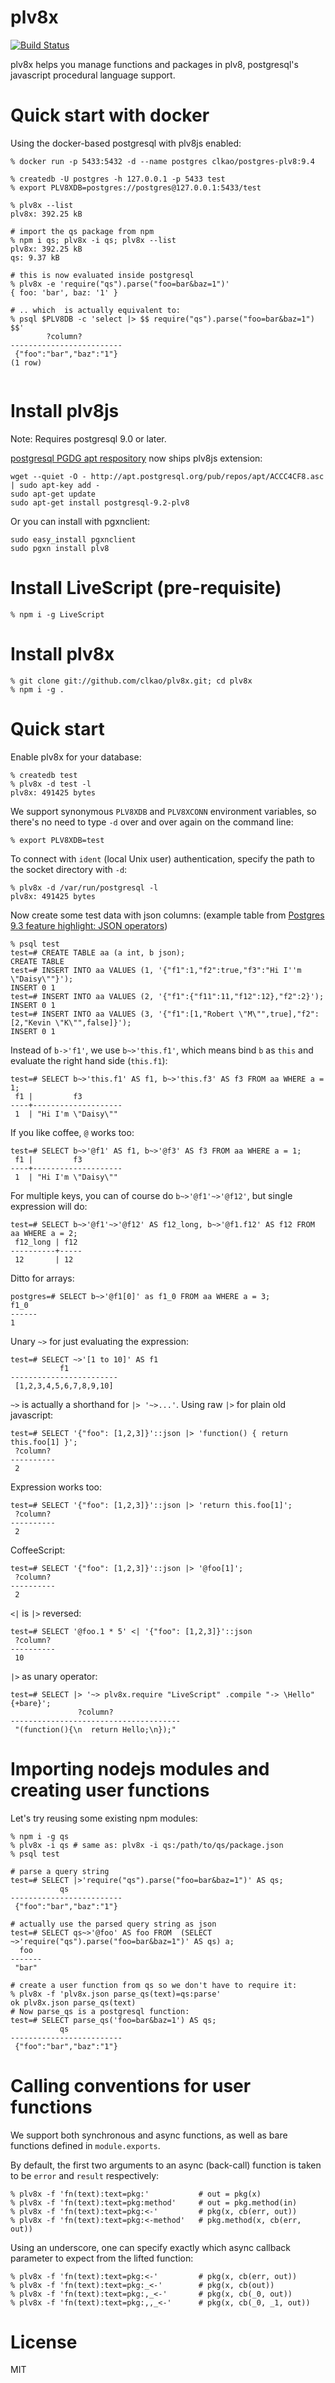 plv8x
======

[![Build Status](https://travis-ci.org/clkao/plv8x.png?branch=master)](https://travis-ci.org/clkao/plv8x)

plv8x helps you manage functions and packages in plv8, postgresql's javascript
procedural language support.

# Quick start with docker

Using the docker-based postgresql with plv8js enabled:

```
% docker run -p 5433:5432 -d --name postgres clkao/postgres-plv8:9.4

% createdb -U postgres -h 127.0.0.1 -p 5433 test
% export PLV8XDB=postgres://postgres@127.0.0.1:5433/test

% plv8x --list
plv8x: 392.25 kB

# import the qs package from npm
% npm i qs; plv8x -i qs; plv8x --list
plv8x: 392.25 kB
qs: 9.37 kB

# this is now evaluated inside postgresql
% plv8x -e 'require("qs").parse("foo=bar&baz=1")'
{ foo: 'bar', baz: '1' }

# .. which  is actually equivalent to:
% psql $PLV8DB -c 'select |> $$ require("qs").parse("foo=bar&baz=1") $$'
        ?column?
-------------------------
 {"foo":"bar","baz":"1"}
(1 row)


```


# Install plv8js

Note: Requires postgresql 9.0 or later.

[postgresql PGDG apt respository](http://wiki.postgresql.org/wiki/Apt) now ships plv8js extension:

```
wget --quiet -O - http://apt.postgresql.org/pub/repos/apt/ACCC4CF8.asc | sudo apt-key add -
sudo apt-get update
sudo apt-get install postgresql-9.2-plv8
```

Or you can install with pgxnclient:


```
sudo easy_install pgxnclient
sudo pgxn install plv8
```

# Install LiveScript (pre-requisite)

    % npm i -g LiveScript

# Install plv8x

    % git clone git://github.com/clkao/plv8x.git; cd plv8x
    % npm i -g .

# Quick start

Enable plv8x for your database:

    % createdb test
    % plv8x -d test -l
    plv8x: 491425 bytes

We support synonymous `PLV8XDB` and `PLV8XCONN` environment variables,
so there's no need to type `-d` over and over again on the command line:

    % export PLV8XDB=test

To connect with `ident` (local Unix user) authentication, specify the path
to the socket directory with `-d`:

    % plv8x -d /var/run/postgresql -l
    plv8x: 491425 bytes

Now create some test data with json columns: (example table from [Postgres 9.3 feature highlight: JSON operators](http://michael.otacoo.com/postgresql-2/postgres-9-3-feature-highlight-json-operators/))

    % psql test
    test=# CREATE TABLE aa (a int, b json);
    CREATE TABLE
    test=# INSERT INTO aa VALUES (1, '{"f1":1,"f2":true,"f3":"Hi I''m \"Daisy\""}');
    INSERT 0 1
    test=# INSERT INTO aa VALUES (2, '{"f1":{"f11":11,"f12":12},"f2":2}');
    INSERT 0 1
    test=# INSERT INTO aa VALUES (3, '{"f1":[1,"Robert \"M\"",true],"f2":[2,"Kevin \"K\"",false]}');
    INSERT 0 1

Instead of `b->'f1'`, we use `b~>'this.f1'`, which means bind `b` as `this` and evaluate the right hand side (`this.f1`):

    test=# SELECT b~>'this.f1' AS f1, b~>'this.f3' AS f3 FROM aa WHERE a = 1;
     f1 |         f3
    ----+--------------------
     1  | "Hi I'm \"Daisy\""

If you like coffee, `@` works too:

    test=# SELECT b~>'@f1' AS f1, b~>'@f3' AS f3 FROM aa WHERE a = 1;
     f1 |         f3
    ----+--------------------
     1  | "Hi I'm \"Daisy\""

For multiple keys, you can of course do `b~>'@f1'~>'@f12'`, but single expression will do:

    test=# SELECT b~>'@f1'~>'@f12' AS f12_long, b~>'@f1.f12' AS f12 FROM aa WHERE a = 2;
     f12_long | f12
    ----------+-----
     12       | 12

Ditto for arrays:

    postgres=# SELECT b~>'@f1[0]' as f1_0 FROM aa WHERE a = 3;
    f1_0
    ------
    1

Unary `~>` for just evaluating the expression:

    test=# SELECT ~>'[1 to 10]' AS f1
               f1
    ------------------------
     [1,2,3,4,5,6,7,8,9,10]

`~>` is actually a shorthand for `|> '~>...'`.  Using raw `|>` for plain
old javascript:

    test=# SELECT '{"foo": [1,2,3]}'::json |> 'function() { return this.foo[1] }';
     ?column?
    ----------
     2

Expression works too:

    test=# SELECT '{"foo": [1,2,3]}'::json |> 'return this.foo[1]';
     ?column?
    ----------
     2

CoffeeScript:

    test=# SELECT '{"foo": [1,2,3]}'::json |> '@foo[1]';
     ?column?
    ----------
     2

```<|``` is ```|>``` reversed:

    test=# SELECT '@foo.1 * 5' <| '{"foo": [1,2,3]}'::json
     ?column?
    ----------
     10

```|>``` as unary operator:

    test=# SELECT |> '~> plv8x.require "LiveScript" .compile "-> \Hello" {+bare}';
                   ?column?
    --------------------------------------
     "(function(){\n  return Hello;\n});"

# Importing nodejs modules and creating user functions

Let's try reusing some existing npm modules:

    % npm i -g qs
    % plv8x -i qs # same as: plv8x -i qs:/path/to/qs/package.json
    % psql test

    # parse a query string
    test=# SELECT |>'require("qs").parse("foo=bar&baz=1")' AS qs;
               qs
    -------------------------
     {"foo":"bar","baz":"1"}

    # actually use the parsed query string as json
    test=# SELECT qs~>'@foo' AS foo FROM  (SELECT ~>'require("qs").parse("foo=bar&baz=1")' AS qs) a;
      foo
    -------
     "bar"

    # create a user function from qs so we don't have to require it:
    % plv8x -f 'plv8x.json parse_qs(text)=qs:parse'
    ok plv8x.json parse_qs(text)
    # Now parse_qs is a postgresql function:
    test=# SELECT parse_qs('foo=bar&baz=1') AS qs;
               qs
    -------------------------
     {"foo":"bar","baz":"1"}

# Calling conventions for user functions

We support both synchronous and async functions, as well as bare functions defined in
`module.exports`.

By default, the first two arguments to an async (back-call) function is taken
to be `error` and `result` respectively:

    % plv8x -f 'fn(text):text=pkg:'           # out = pkg(x)
    % plv8x -f 'fn(text):text=pkg:method'     # out = pkg.method(in)
    % plv8x -f 'fn(text):text=pkg:<-'         # pkg(x, cb(err, out))
    % plv8x -f 'fn(text):text=pkg:<-method'   # pkg.method(x, cb(err, out))

Using an underscore, one can specify exactly which async callback parameter
to expect from the lifted function:

    % plv8x -f 'fn(text):text=pkg:<-'         # pkg(x, cb(err, out))
    % plv8x -f 'fn(text):text=pkg:_<-'        # pkg(x, cb(out))
    % plv8x -f 'fn(text):text=pkg:,_<-'       # pkg(x, cb(_0, out))
    % plv8x -f 'fn(text):text=pkg:,,_<-'      # pkg(x, cb(_0, _1, out))

# License

MIT

